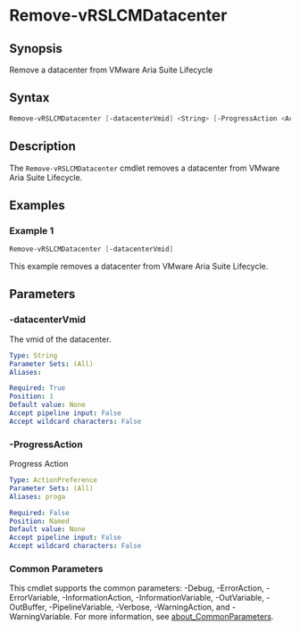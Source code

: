 # Remove-vRSLCMDatacenter

## Synopsis

Remove a datacenter from VMware Aria Suite Lifecycle

## Syntax

```powershell
Remove-vRSLCMDatacenter [-datacenterVmid] <String> [-ProgressAction <ActionPreference>] [<CommonParameters>]
```

## Description

The `Remove-vRSLCMDatacenter` cmdlet removes a datacenter from VMware Aria Suite Lifecycle.

## Examples

### Example 1

```powershell
Remove-vRSLCMDatacenter [-datacenterVmid] 
```

This example removes a datacenter from VMware Aria Suite Lifecycle.

## Parameters

### -datacenterVmid

The vmid of the datacenter.

```yaml
Type: String
Parameter Sets: (All)
Aliases:

Required: True
Position: 1
Default value: None
Accept pipeline input: False
Accept wildcard characters: False
```

### -ProgressAction

Progress Action

```yaml
Type: ActionPreference
Parameter Sets: (All)
Aliases: proga

Required: False
Position: Named
Default value: None
Accept pipeline input: False
Accept wildcard characters: False
```

### Common Parameters

This cmdlet supports the common parameters: -Debug, -ErrorAction, -ErrorVariable, -InformationAction, -InformationVariable, -OutVariable, -OutBuffer, -PipelineVariable, -Verbose, -WarningAction, and -WarningVariable. For more information, see [about_CommonParameters](http://go.microsoft.com/fwlink/?LinkID=113216).
